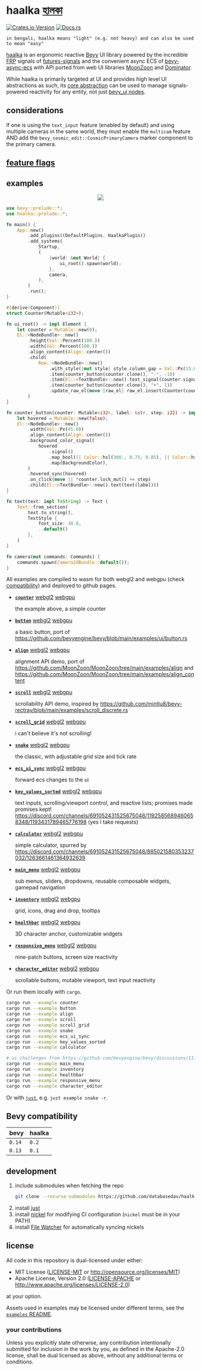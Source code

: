 # haalka [হালকা](https://translate.google.com/?sl=bn&tl=en&text=%E0%A6%B9%E0%A6%BE%E0%A6%B2%E0%A6%95%E0%A6%BE&op=translate)

[![Crates.io Version](https://img.shields.io/crates/v/haalka?style=for-the-badge)](https://crates.io/crates/haalka)
[![Docs.rs](https://img.shields.io/docsrs/haalka?style=for-the-badge)](https://docs.rs/haalka)

```text
in bengali, haalka means "light" (e.g. not heavy) and can also be used to mean "easy"
```

[haalka](https://github.com/databasedav/haalka) is an ergonomic reactive [Bevy](https://github.com/bevyengine/bevy) UI library powered by the incredible [FRP](https://en.wikipedia.org/wiki/Functional_reactive_programming) signals of [futures-signals](https://github.com/Pauan/rust-signals) and the convenient async ECS of [bevy-async-ecs](https://github.com/dlom/bevy-async-ecs) with API ported from web UI libraries [MoonZoon](https://github.com/MoonZoon/MoonZoon) and [Dominator](https://github.com/Pauan/rust-dominator).

While haalka is primarily targeted at UI and provides high level UI abstractions as such, its [core abstraction](https://docs.rs/haalka/latest/haalka/struct.RawHaalkaEl.html) can be used to manage signals-powered reactivity for any entity, not just [bevy_ui nodes](https://github.com/bevyengine/bevy/blob/main/crates/bevy_ui/src/node_bundles.rs).

## considerations
If one is using the `text_input` feature (enabled by default) and using multiple cameras in the same world, they must enable the `multicam` feature AND add the `bevy_cosmic_edit::CosmicPrimaryCamera` marker component to the primary camera.

## [feature flags](https://docs.rs/haalka/latest/haalka/#feature-flags-1)

## examples
<p align="center">
  <img src="https://raw.githubusercontent.com/databasedav/haalka/main/docs/static/counter.gif">
</p>

```rust no_run
use bevy::prelude::*;
use haalka::prelude::*;

fn main() {
    App::new()
        .add_plugins((DefaultPlugins, HaalkaPlugin))
        .add_systems(
            Startup,
            (
                |world: &mut World| {
                    ui_root().spawn(world);
                },
                camera,
            ),
        )
        .run();
}

#[derive(Component)]
struct Counter(Mutable<i32>);

fn ui_root() -> impl Element {
    let counter = Mutable::new(0);
    El::<NodeBundle>::new()
        .height(Val::Percent(100.))
        .width(Val::Percent(100.))
        .align_content(Align::center())
        .child(
            Row::<NodeBundle>::new()
                .with_style(|mut style| style.column_gap = Val::Px(15.0))
                .item(counter_button(counter.clone(), "-", -1))
                .item(El::<TextBundle>::new().text_signal(counter.signal().map(text)))
                .item(counter_button(counter.clone(), "+", 1))
                .update_raw_el(move |raw_el| raw_el.insert(Counter(counter))),
        )
}

fn counter_button(counter: Mutable<i32>, label: &str, step: i32) -> impl Element {
    let hovered = Mutable::new(false);
    El::<NodeBundle>::new()
        .width(Val::Px(45.0))
        .align_content(Align::center())
        .background_color_signal(
            hovered
                .signal()
                .map_bool(|| Color::hsl(300., 0.75, 0.85), || Color::hsl(300., 0.75, 0.75))
                .map(BackgroundColor),
        )
        .hovered_sync(hovered)
        .on_click(move || *counter.lock_mut() += step)
        .child(El::<TextBundle>::new().text(text(label)))
}

fn text(text: impl ToString) -> Text {
    Text::from_section(
        text.to_string(),
        TextStyle {
            font_size: 30.0,
            ..default()
        },
    )
}

fn camera(mut commands: Commands) {
    commands.spawn(Camera2dBundle::default());
}
```

All examples are compiled to wasm for both webgl2 and webgpu (check [compatibility](<https://github.com/gpuweb/gpuweb/wiki/Implementation-Status#implementation-status>)) and deployed to github pages.

- [**`counter`**](https://github.com/databasedav/haalka/blob/main/examples/counter.rs) [webgl2](https://databasedav.github.io/haalka/examples/webgl2/counter/) [webgpu](https://databasedav.github.io/haalka/examples/webgpu/counter/)

    the example above, a simple counter

- [**`button`**](https://github.com/databasedav/haalka/blob/main/examples/button.rs) [webgl2](https://databasedav.github.io/haalka/examples/webgl2/button/) [webgpu](https://databasedav.github.io/haalka/examples/webgpu/button/)

    a basic button, port of <https://github.com/bevyengine/bevy/blob/main/examples/ui/button.rs>

- [**`align`**](https://github.com/databasedav/haalka/blob/main/examples/align.rs) [webgl2](https://databasedav.github.io/haalka/examples/webgl2/align/) [webgpu](https://databasedav.github.io/haalka/examples/webgpu/align/)

    alignment API demo, port of <https://github.com/MoonZoon/MoonZoon/tree/main/examples/align> and <https://github.com/MoonZoon/MoonZoon/tree/main/examples/align_content>

- [**`scroll`**](https://github.com/databasedav/haalka/blob/main/examples/scroll.rs) [webgl2](https://databasedav.github.io/haalka/examples/webgl2/scroll/) [webgpu](https://databasedav.github.io/haalka/examples/webgpu/scroll/)

    scrollability API demo, inspired by <https://github.com/mintlu8/bevy-rectray/blob/main/examples/scroll_discrete.rs>

- [**`scroll_grid`**](https://github.com/databasedav/haalka/blob/main/examples/scroll_grid.rs) [webgl2](https://databasedav.github.io/haalka/examples/webgl2/scroll_grid/) [webgpu](https://databasedav.github.io/haalka/examples/webgpu/scroll_grid/)

    i can't believe it's not scrolling!

- [**`snake`**](https://github.com/databasedav/haalka/blob/main/examples/snake.rs) [webgl2](https://databasedav.github.io/haalka/examples/webgl2/snake/) [webgpu](https://databasedav.github.io/haalka/examples/webgpu/snake/)

    the classic, with adjustable grid size and tick rate

- [**`ecs_ui_sync`**](https://github.com/databasedav/haalka/blob/main/examples/ecs_ui_sync.rs) [webgl2](https://databasedav.github.io/haalka/examples/webgl2/ecs_ui_sync/) [webgpu](https://databasedav.github.io/haalka/examples/webgpu/ecs_ui_sync/)

    forward ecs changes to the ui

- [**`key_values_sorted`**](https://github.com/databasedav/haalka/blob/main/examples/key_values_sorted.rs) [webgl2](https://databasedav.github.io/haalka/examples/webgl2/key_values_sorted/) [webgpu](https://databasedav.github.io/haalka/examples/webgpu/key_values_sorted/)

    text inputs, scrolling/viewport control, and reactive lists; promises made promises kept! <https://discord.com/channels/691052431525675048/1192585689460658348/1193431789465776198> (yes I take requests)

- [**`calculator`**](https://github.com/databasedav/haalka/blob/main/examples/calculator.rs) [webgl2](https://databasedav.github.io/haalka/examples/webgl2/calculator/) [webgpu](https://databasedav.github.io/haalka/examples/webgpu/calculator/)

    simple calculator, spurred by <https://discord.com/channels/691052431525675048/885021580353237032/1263661461364932639>

- [**`main_menu`**](https://github.com/databasedav/haalka/blob/main/examples/main_menu.rs) [webgl2](https://databasedav.github.io/haalka/examples/webgl2/main_menu/) [webgpu](https://databasedav.github.io/haalka/examples/webgpu/main_menu/)

    sub menus, sliders, dropdowns, reusable composable widgets, gamepad navigation

- [**`inventory`**](https://github.com/databasedav/haalka/blob/main/examples/inventory.rs) [webgl2](https://databasedav.github.io/haalka/examples/webgl2/inventory/) [webgpu](https://databasedav.github.io/haalka/examples/webgpu/inventory/)

    grid, icons, drag and drop, tooltips

- [**`healthbar`**](https://github.com/databasedav/haalka/blob/main/examples/healthbar.rs) [webgl2](https://databasedav.github.io/haalka/examples/webgl2/healthbar/) [webgpu](https://databasedav.github.io/haalka/examples/webgpu/healthbar/)

    3D character anchor, customizable widgets

- [**`responsive_menu`**](https://github.com/databasedav/haalka/blob/main/examples/responsive_menu.rs) [webgl2](https://databasedav.github.io/haalka/examples/webgl2/responsive_menu/) [webgpu](https://databasedav.github.io/haalka/examples/webgpu/responsive_menu/)

    nine-patch buttons, screen size reactivity

- [**`character_editor`**](https://github.com/databasedav/haalka/blob/main/examples/character_editor.rs) [webgl2](https://databasedav.github.io/haalka/examples/webgl2/character_editor/) [webgpu](https://databasedav.github.io/haalka/examples/webgpu/character_editor/)

    scrollable buttons, mutable viewport, text input reactivity

Or run them locally with `cargo`.
```bash
cargo run --example counter
cargo run --example button
cargo run --example align
cargo run --example scroll
cargo run --example scroll_grid
cargo run --example snake
cargo run --example ecs_ui_sync
cargo run --example key_values_sorted
cargo run --example calculator

# ui challenges from https://github.com/bevyengine/bevy/discussions/11100
cargo run --example main_menu
cargo run --example inventory
cargo run --example healthbar
cargo run --example responsive_menu
cargo run --example character_editor
```
Or with [`just`](https://github.com/casey/just), e.g. `just example snake -r`.


## Bevy compatibility
|bevy|haalka|
|-|-|
|`0.14`|`0.2`|
|`0.13`|`0.1`|

## development
1. include submodules when fetching the repo
    ```bash
    git clone --recurse-submodules https://github.com/databasedav/haalka.git
    ```
1. install [just](https://github.com/casey/just?tab=readme-ov-file#installation)
1. install [nickel](https://github.com/tweag/nickel?tab=readme-ov-file#run) for modifying CI configuration (`nickel` must be in your PATH)
1. install [File Watcher](https://marketplace.visualstudio.com/items?itemName=appulate.filewatcher) for automatically syncing nickels

## license
All code in this repository is dual-licensed under either:

- MIT License ([LICENSE-MIT](https://github.com/databasedav/haalka/blob/main/LICENSE-MIT) or <http://opensource.org/licenses/MIT>)
- Apache License, Version 2.0 ([LICENSE-APACHE](https://github.com/databasedav/haalka/blob/main/LICENSE-APACHE) or <http://www.apache.org/licenses/LICENSE-2.0>)

at your option.

Assets used in examples may be licensed under different terms, see the [`examples` README](https://github.com/databasedav/haalka/blob/main/examples/README.md).

### your contributions
Unless you explicitly state otherwise, any contribution intentionally submitted for inclusion in the work by you, as defined in the Apache-2.0 license, shall be dual licensed as above, without any additional terms or conditions.